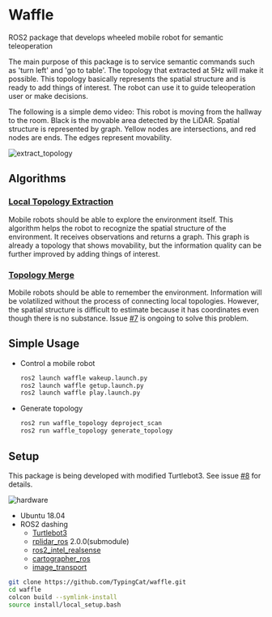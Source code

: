 # Waffle
ROS2 package that develops wheeled mobile robot for semantic teleoperation

The main purpose of this package is to service semantic commands such as 'turn left' and 'go to table'. The topology that extracted at 5Hz will make it possible. This topology basically represents the spatial structure and is ready to add things of interest. The robot can use it to guide teleoperation user or make decisions.

The following is a simple demo video: This robot is moving from the hallway to the room. Black is the movable area detected by the LiDAR. Spatial structure is represented by graph. Yellow nodes are intersections, and red nodes are ends. The edges represent movability.

![extract_topology](https://user-images.githubusercontent.com/16618451/105449922-a6fae680-5cbc-11eb-8043-47b890e61912.gif)


## Algorithms
### [Local Topology Extraction](https://github.com/TypingCat/waffle/issues/12)
Mobile robots should be able to explore the environment itself. This algorithm helps the robot to recognize the spatial structure of the environment. It receives observations and returns a graph. This graph is already a topology that shows movability, but the information quality can be further improved by adding things of interest.

### [Topology Merge](https://github.com/TypingCat/waffle/issues/11)
Mobile robots should be able to remember the environment. Information will be volatilized without the process of connecting local topologies. However, the spatial structure is difficult to estimate because it has coordinates even though there is no substance. Issue [#7](https://github.com/TypingCat/waffle/issues/7) is ongoing to solve this problem.


## Simple Usage
- Control a mobile robot
    ``` bash
    ros2 launch waffle wakeup.launch.py
    ros2 launch waffle getup.launch.py
    ros2 launch waffle play.launch.py
    ```
- Generate topology
    ``` bash
    ros2 run waffle_topology deproject_scan
    ros2 run waffle_topology generate_topology
    ```


## Setup
This package is being developed with modified Turtlebot3. See issue [#8](https://github.com/TypingCat/waffle/issues/8) for details.

![hardware](https://user-images.githubusercontent.com/16618451/105457365-0ca19f80-5cca-11eb-8dd6-8a64d6c7ac5a.png)

- Ubuntu 18.04
- ROS2 dashing
    - [Turtlebot3](https://emanual.robotis.com/docs/en/platform/turtlebot3/quick-start/)
    - [rplidar_ros](https://github.com/allenh1/rplidar_ros.git) 2.0.0(submodule)
    - [ros2_intel_realsense](https://github.com/intel/ros2_intel_realsense)
    - [cartographer_ros](https://google-cartographer-ros.readthedocs.io/en/latest/compilation.html#building-installation)
    - [image_transport](https://index.ros.org/p/image_transport/github-ros-perception-image_common/#dashing)

``` bash
git clone https://github.com/TypingCat/waffle.git
cd waffle
colcon build --symlink-install
source install/local_setup.bash
```
